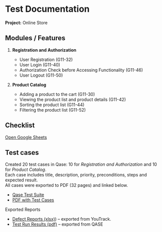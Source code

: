 # Test Documentation 

**Project:** Online Store

## Modules / Features

1) **Registration and Authorization**
   - User Registration (G11-32)
   - User Login (G11-40)
   - Authorization Check before Accessing Functionality (G11-46)
   - User Logout (G11-50)

2) **Product Catalog**
   - Adding a product to the cart (G11-30)
   - Viewing the product list and product details (G11-42)
   - Sorting the product list (G11-44)
   - Filtering the product list (G11-52)
  
## Checklist 
[Open Google Sheets](https://docs.google.com/spreadsheets/d/1LSmyHlZGCR0kUfBhj7vCvJeBw1h3GnfdUmKkL1uQgMs/edit?gid=1595243412#gid=1595243412)

## Test cases

Created 20 test cases in Qase: 10 for *Registration and Authorization* and 10 for *Product Catalog*.  
Each case includes title, description, priority, preconditions, steps and expected result.  
All cases were exported to PDF (32 pages) and linked below.

- [Qase Test Suite](https://app.qase.io/project/G101?view=2&suite=24)  
- [PDF with Test Cases](https://github.com/nikhileeva/docs/blob/main/Test_Cases_Registration_and_ProductCatalog.pdf)

Exported Reports

- [Defect Reports (xlsx)](https://docs.google.com/spreadsheets/d/1VupU-TbtBktKy1begWsO2AFB3v9Wu4oFpP4DZ5EBPxQ/edit?gid=1666527323#gid=1666527323)) – exported from YouTrack.  
- [Test Run Results (pdf)]([./Test_Run_Results.pdf](https://github.com/nikhileeva/docs/blob/main/Test_Cases_Registration_and_ProductCatalog.pdf)) – exported from QASE
